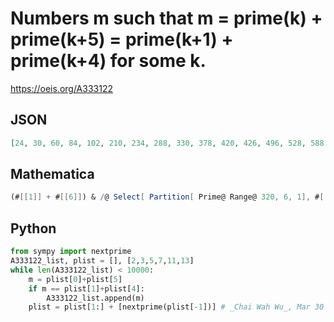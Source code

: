 # Numbers m such that m \= prime\(k\) \+ prime\(k\+5\) \= prime\(k\+1\) \+ prime\(k\+4\) for some k\.
https://oeis.org/A333122
## JSON
```JSON
[24, 30, 60, 84, 102, 210, 234, 288, 330, 378, 420, 426, 496, 528, 588, 594, 624, 690, 1050, 1156, 1200, 1218, 1302, 1336, 1410, 1470, 1484, 1638, 1650, 1680, 1686, 1716, 1734, 1740, 1746, 1788, 1848, 1908, 1918, 1930, 2052, 2154, 2226, 2364, 2410, 2580, 2892, 2934, 3168, 3524, 4080]
```
## Mathematica
```Mathematica
(#[[1]] + #[[6]]) & /@ Select[ Partition[ Prime@ Range@ 320, 6, 1], #[[1]] + #[[6]] == #[[2]] + #[[5]] &] (* _Giovanni Resta_, Mar 08 2020 *)
```
## Python
```Python
from sympy import nextprime
A333122_list, plist = [], [2,3,5,7,11,13]
while len(A333122_list) < 10000:
    m = plist[0]+plist[5]
    if m == plist[1]+plist[4]:
        A333122_list.append(m)
    plist = plist[1:] + [nextprime(plist[-1])] # _Chai Wah Wu_, Mar 30 2020
```
